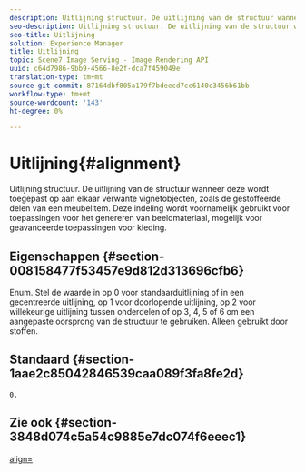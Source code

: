 ```yaml
---
description: Uitlijning structuur. De uitlijning van de structuur wanneer deze wordt toegepast op aan elkaar verwante vignetobjecten, zoals de gestoffeerde delen van een meubelitem. Deze indeling wordt voornamelijk gebruikt voor toepassingen voor het genereren van beeldmateriaal, mogelijk voor geavanceerde toepassingen voor kleding.
seo-description: Uitlijning structuur. De uitlijning van de structuur wanneer deze wordt toegepast op aan elkaar verwante vignetobjecten, zoals de gestoffeerde delen van een meubelitem. Deze indeling wordt voornamelijk gebruikt voor toepassingen voor het genereren van beeldmateriaal, mogelijk voor geavanceerde toepassingen voor kleding.
seo-title: Uitlijning
solution: Experience Manager
title: Uitlijning
topic: Scene7 Image Serving - Image Rendering API
uuid: c64d7986-9bb9-4566-8e2f-dca7f459049e
translation-type: tm+mt
source-git-commit: 87164dbf805a179f7bdeecd7cc6140c3456b61bb
workflow-type: tm+mt
source-wordcount: '143'
ht-degree: 0%

---
```



# Uitlijning{#alignment}

Uitlijning structuur. De uitlijning van de structuur wanneer deze wordt toegepast op aan elkaar verwante vignetobjecten, zoals de gestoffeerde delen van een meubelitem. Deze indeling wordt voornamelijk gebruikt voor toepassingen voor het genereren van beeldmateriaal, mogelijk voor geavanceerde toepassingen voor kleding.

## Eigenschappen {#section-008158477f53457e9d812d313696cfb6}

Enum. Stel de waarde in op 0 voor standaarduitlijning of in een gecentreerde uitlijning, op 1 voor doorlopende uitlijning, op 2 voor willekeurige uitlijning tussen onderdelen of op 3, 4, 5 of 6 om een aangepaste oorsprong van de structuur te gebruiken. Alleen gebruikt door stoffen.

## Standaard {#section-1aae2c85042846539caa089f3fa8fe2d}

`0.`

## Zie ook {#section-3848d074c5a54c9885e7dc074f6eeec1}

[align=](../../../../../ir-api/http-protocol/image-rendering-api-ref/c-ir-http-protocol-ref/c-ir-http-protocol-command-reference/r-ir-align.md#reference-4d63baa522ce42f9b15167ba34c5c6a7)
